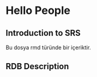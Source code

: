 
# Hello People


## Introduction to SRS

Bu dosya rmd türünde bir içeriktir.


## RDB Description


